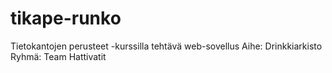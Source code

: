 # tikape-runko

Tietokantojen perusteet -kurssilla tehtävä web-sovellus
Aihe: Drinkkiarkisto
Ryhmä: Team Hattivatit

